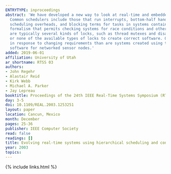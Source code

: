 ```yaml
---
ENTRYTYPE: inproceedings
abstract: 'We have developed a new way to look at real-time and embedded software: as a collection of execution environments created by a hierarchy of schedulers.
  Common schedulers include those that run interrupts, bottom-half handlers, threads, and events. We have created algorithms for deriving response times,
  scheduling overheads, and blocking terms for tasks in systems containing multiple execution environments. We have also created task scheduler logic, a
  formalism that permits checking systems for race conditions and other errors. Concurrency analysis of low-level software is challenging because there
  are typically several kinds of locks, such as thread mutexes and disabling interrupts, and groups of cooperating tasks may need to acquire some, all,
  or none of the available types of locks to create correct software. Our high level goal is to create systems that are evolvable: they are easier to modify
  in response to changing requirements than are systems created using traditional techniques. We have applied our approach to two case studies in evolving
  software for networked sensor nodes.'
added: 2019-06-01
affiliation: University of Utah
ar_shortname: RTSS 03
authors:
- John Regehr
- Alastair Reid
- Kirk Webb
- Michael A. Parker
- Jay Lepreau
booktitle: Proceedings of the 24th IEEE Real-Time Systems Symposium (RTSS 2003)
day: 3-5
doi: 10.1109/REAL.2003.1253251
layout: paper
location: Cancun, Mexico
month: December
pages: 25-36
publisher: IEEE Computer Society
read: false
readings: []
title: Evolving real-time systems using hierarchical scheduling and concurrency analysis
year: 2003
topics:
---
```


{% include links.html %}

